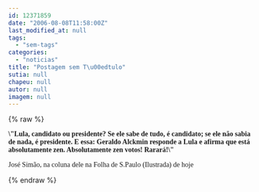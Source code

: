 ```yaml
---
id: 12371859
date: "2006-08-08T11:58:00Z"
last_modified_at: null
tags:
  - "sem-tags"
categories:
  - "noticias"
title: "Postagem sem T\u00edtulo"
sutia: null
chapeu: null
autor: null
imagem: null
---
```

{% raw %}
<p><P><FONT face=Verdana><STRONG>\"Lula, candidato ou presidente? Se ele sabe de tudo, é candidato; se ele não sabia de nada, é presidente. </STRONG></FONT><FONT face=Verdana><STRONG>E essa: Geraldo Alckmin responde a Lula e afirma que está absolutamente zen. Absolutamente zen votos! Rarará!\"</STRONG></FONT></P></p>
<p><P><FONT face=Verdana>José Simão, na coluna dele na Folha de S.Paulo (Ilustrada) de hoje</FONT></P> </p>
{% endraw %}